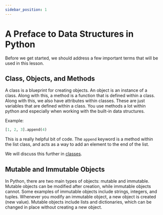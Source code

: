 ```yaml
---
sidebar_position: 1
---
```


# A Preface to Data Structures in Python

Before we get started, we should address a few important terms that will be used in this lesson. 

## Class, Objects, and Methods

A class is a blueprint for creating objects. An object is an instance of a class. Along with this, a method is a function that is defined within a class. Along with this, we also have attributes within classes. These are just variables that are defined within a class. You use methods a lot within python and especially when working with the built-in data structures.

Example:
```python
[1, 2, 3].append(4)
```

This is a really helpful bit of code. The `append` keyword is a method within the list class, and acts as a way to add an element to the end of the list.

We will discuss this further in [classes](../05-oop/02-classes-objects.md).

## Mutable and Immutable Objects

In Python, there are two main types of objects: mutable and immutable. Mutable objects can be modified after creation, while immutable objects cannot. Some examples of immutable objects include strings, integers, and tuples. Whenever you modify an immutable object, a new object is created (new value). Mutable objects include lists and dictionaries, which can be changed in place without creating a new object.